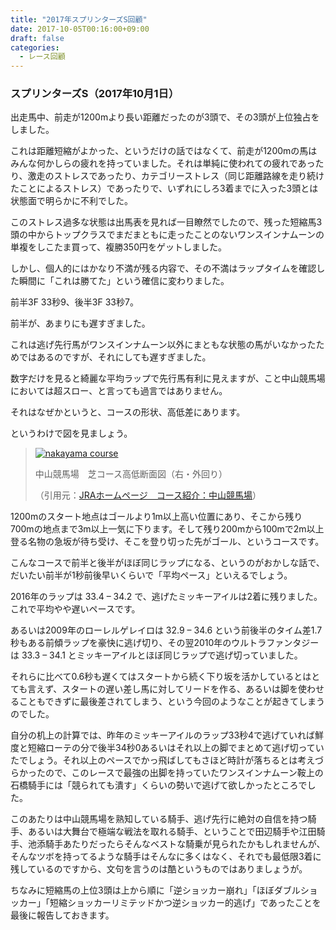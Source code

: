 ```yaml
---
title: "2017年スプリンターズS回顧"
date: 2017-10-05T00:16:00+09:00
draft: false
categories:
  - レース回顧
---
```


### スプリンターズS（2017年10月1日）

出走馬中、前走が1200mより長い距離だったのが3頭で、その3頭が上位独占をしました。

これは距離短縮がよかった、というだけの話ではなくて、前走が1200mの馬はみんな何かしらの疲れを持っていました。それは単純に使われての疲れであったり、激走のストレスであったり、カテゴリーストレス（同じ距離路線を走り続けたことによるストレス）であったりで、いずれにしろ3着までに入った3頭とは状態面で明らかに不利でした。

このストレス過多な状態は出馬表を見れば一目瞭然でしたので、残った短縮馬3頭の中からトップクラスでまだまともに走ったことのないワンスインナムーンの単複をしこたま買って、複勝350円をゲットしました。

しかし、個人的にはかなり不満が残る内容で、その不満はラップタイムを確認した瞬間に「これは勝てた」という確信に変わりました。

前半3F 33秒9、後半3F 33秒7。

前半が、あまりにも遅すぎました。

これは逃げ先行馬がワンスインナムーン以外にまともな状態の馬がいなかったためではあるのですが、それにしても遅すぎました。

数字だけを見ると綺麗な平均ラップで先行馬有利に見えますが、こと中山競馬場においては超スロー、と言っても過言ではありません。

それはなぜかというと、コースの形状、高低差にあります。

というわけで図を見ましょう。

> [<img src="https://nobie41.github.io/keiba/images/pic_course_turf2.gif" alt="nakayama course" />](https://nobie41.github.io/keiba/images/pic_course_turf2.gif)
>
>  中山競馬場　芝コース高低断面図（右・外回り）
>
> （引用元：[JRAホームページ　コース紹介：中山競馬場](http://www.jra.go.jp/facilities/race/nakayama/course/index.html)）

1200mのスタート地点はゴールより1m以上高い位置にあり、そこから残り700mの地点まで3m以上一気に下ります。そして残り200mから100mで2m以上登る名物の急坂が待ち受け、そこを登り切った先がゴール、というコースです。

こんなコースで前半と後半がほぼ同じラップになる、というのがおかしな話で、だいたい前半が1秒前後早いくらいで「平均ペース」といえるでしょう。

2016年のラップは 33.4 – 34.2 で、逃げたミッキーアイルは2着に残りました。これで平均やや遅いペースです。

あるいは2009年のローレルゲレイロは 32.9 – 34.6 という前後半のタイム差1.7秒もある前傾ラップを豪快に逃げ切り、その翌2010年のウルトラファンタジーは 33.3 – 34.1 とミッキーアイルとほぼ同じラップで逃げ切っていました。

それらに比べて0.6秒も遅くてはスタートから続く下り坂を活かしているとはとても言えず、スタートの遅い差し馬に対してリードを作る、あるいは脚を使わせることもできずに最後差されてしまう、という今回のようなことが起きてしまうのでした。

自分の机上の計算では、昨年のミッキーアイルのラップ33秒4で逃げていれば鮮度と短縮ローテの分で後半34秒0あるいはそれ以上の脚でまとめて逃げ切っていたでしょう。それ以上のペースでかっ飛ばしてもさほど時計が落ちるとは考えづらかったので、このレースで最強の出脚を持っていたワンスインナムーン鞍上の石橋騎手には「競られても潰す」くらいの勢いで逃げて欲しかったところでした。

このあたりは中山競馬場を熟知している騎手、逃げ先行に絶対の自信を持つ騎手、あるいは大舞台で極端な戦法を取れる騎手、ということで田辺騎手や江田騎手、池添騎手あたりだったらそんなベストな騎乗が見られたかもしれませんが、そんなツボを持ってるような騎手はそんなに多くはなく、それでも最低限3着に残しているのですから、文句を言うのは酷というものではありましょうが。

ちなみに短縮馬の上位3頭は上から順に「逆ショッカー崩れ」「ほぼダブルショッカー」「短縮ショッカーリミテッドかつ逆ショッカー的逃げ」であったことを最後に報告しておきます。
